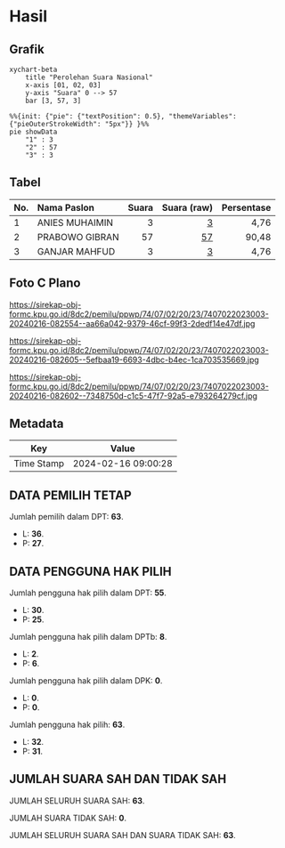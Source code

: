 # Hasil

## Grafik

```mermaid
xychart-beta
    title "Perolehan Suara Nasional"
    x-axis [01, 02, 03]
    y-axis "Suara" 0 --> 57
    bar [3, 57, 3]
```

```mermaid
%%{init: {"pie": {"textPosition": 0.5}, "themeVariables": {"pieOuterStrokeWidth": "5px"}} }%%
pie showData
    "1" : 3
    "2" : 57
    "3" : 3
```

## Tabel

| No. | Nama Paslon    | Suara | Suara (raw) | Persentase |
|:--- |:-------------- | -----:| -----------:| ----------:|
| 1   | ANIES MUHAIMIN | 3     | [3][p-1]    | 4,76       |
| 2   | PRABOWO GIBRAN | 57    | [57][p-2]   | 90,48      |
| 3   | GANJAR MAHFUD  | 3     | [3][p-3]    | 4,76       |


[p-1]: https://github.com/gigit-pemilu/pemilu-2024/blob/main/pilpres/hitung-suara/sub/74-sulawesi-tenggara/sub/07-wakatobi/sub/02-kaledupa/sub/2023-ambeua-raya/sub/003-tps/sub/paslon-1.txt
[p-2]: https://github.com/gigit-pemilu/pemilu-2024/blob/main/pilpres/hitung-suara/sub/74-sulawesi-tenggara/sub/07-wakatobi/sub/02-kaledupa/sub/2023-ambeua-raya/sub/003-tps/sub/paslon-2.txt
[p-3]: https://github.com/gigit-pemilu/pemilu-2024/blob/main/pilpres/hitung-suara/sub/74-sulawesi-tenggara/sub/07-wakatobi/sub/02-kaledupa/sub/2023-ambeua-raya/sub/003-tps/sub/paslon-3.txt

## Foto C Plano

https://sirekap-obj-formc.kpu.go.id/8dc2/pemilu/ppwp/74/07/02/20/23/7407022023003-20240216-082554--aa66a042-9379-46cf-99f3-2dedf14e47df.jpg

https://sirekap-obj-formc.kpu.go.id/8dc2/pemilu/ppwp/74/07/02/20/23/7407022023003-20240216-082605--5efbaa19-6693-4dbc-b4ec-1ca703535669.jpg

https://sirekap-obj-formc.kpu.go.id/8dc2/pemilu/ppwp/74/07/02/20/23/7407022023003-20240216-082602--7348750d-c1c5-47f7-92a5-e793264279cf.jpg


## Metadata

| Key        | Value               |
| ---------- | ------------------- |
| Time Stamp | 2024-02-16 09:00:28 |


## DATA PEMILIH TETAP

Jumlah pemilih dalam DPT: **63**.
 * L: **36**.
 * P: **27**.

## DATA PENGGUNA HAK PILIH

Jumlah pengguna hak pilih dalam DPT: **55**.
 * L: **30**.
 * P: **25**.

Jumlah pengguna hak pilih dalam DPTb: **8**.
 * L: **2**.
 * P: **6**.

Jumlah pengguna hak pilih dalam DPK: **0**.
 * L: **0**.
 * P: **0**.

Jumlah pengguna hak pilih: **63**.
 * L: **32**.
 * P: **31**.

## JUMLAH SUARA SAH DAN TIDAK SAH

JUMLAH SELURUH SUARA SAH: **63**.

JUMLAH SUARA TIDAK SAH: **0**.

JUMLAH SELURUH SUARA SAH DAN SUARA TIDAK SAH: **63**.


